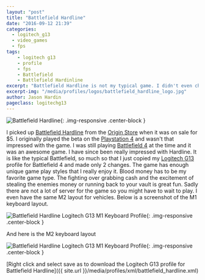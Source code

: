 ```yaml
---
layout: "post"
title: "Battlefield Hardline"
date: "2016-09-12 21:39"
categories:
  - logitech_g13
  - video_games
  - fps
tags:
    - logitech g13
    - profile
    - fps
    - Battlefield
    - Battlefield Hardinline
excerpt: "Battlefield Hardline is not my typical game. I didn't even check for a default profile I just made my own."
excerpt-img: "/media/profiles/logos/battlefield_hardline_logo.jpg"
author: Jason Hardin
pageclass: logitechg13
---
```

![Battlefield Hardline]({{site.url}}/media/profiles/logos/battlefield_hardline_logo.jpg){: .img-responsive  .center-block }

I picked up [Battlefield Hardline](https://www.battlefield.com/games/battlefield-hardline) from the [Origin Store](https://www.origin.com/en-us/store/) when it was on sale for $5. I originally played the beta on the [Playstation 4](https://www.playstation.com/en-us/) and wasn't that impressed with the game. I was still playing [Battlefield 4](https://www.battlefield.com/games/battlefield-4) at the time and it was an awesome game. I have since been really impressed with Hardline. It is like the typical Battlefield, so much so that I just copied my [Logitech G13](http://gaming.logitech.com/en-us/product/g13-advanced-gameboard) profile for Battlefield 4 and made only 2 changes. The game has enough unique game play styles that I really enjoy it. Blood money has to be my favorite game type. The fighting over grabbing cash and the excitement of stealing the enemies money or running back to your vault is great fun. Sadly there are not a lot of server for the game so you might have to wait to play. I even have the same M2 layout for vehicles. Below is a screenshot of the M1 keyboard layout.

![Battlefield Hardline Logitech G13 M1 Keyboard Profile]({{site.url}}/media/profiles/layouts/battlefield_hardline_keyboard_layout_1.png){: .img-responsive  .center-block }

And here is the M2 keyboard layout

![Battlefield Hardline Logitech G13 M1 Keyboard Profile]({{site.url}}/media/profiles/layouts/battlefield_hardline_keyboard_layout_2.png){: .img-responsive  .center-block }

[Right click and select save as to download the Logitech G13 profile for Battlefield Hardline]({{ site.url }}/media/profiles/xml/battlefield_hardline.xml)
